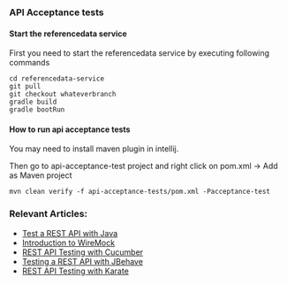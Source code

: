 ### API Acceptance tests

#### Start the referencedata service

First you need to start the referencedata service by executing following commands

```
cd referencedata-service
git pull
git checkout whateverbranch
gradle build
gradle bootRun
```

#### How to run api acceptance tests

You may need to install maven plugin in intellij.

Then go to api-acceptance-test project and right click on pom.xml → Add as Maven project

```
mvn clean verify -f api-acceptance-tests/pom.xml -Pacceptance-test
```

### Relevant Articles: 
- [Test a REST API with Java](http://www.baeldung.com/2011/10/13/integration-testing-a-rest-api/)
- [Introduction to WireMock](http://www.baeldung.com/introduction-to-wiremock)
- [REST API Testing with Cucumber](http://www.baeldung.com/cucumber-rest-api-testing)
- [Testing a REST API with JBehave](http://www.baeldung.com/jbehave-rest-testing)
- [REST API Testing with Karate](http://www.baeldung.com/karate-rest-api-testing)

